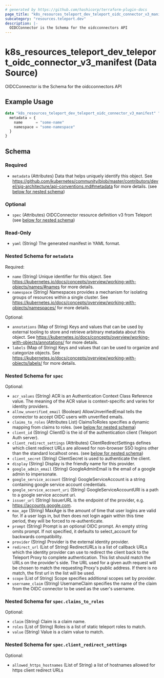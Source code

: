 ```yaml
---
# generated by https://github.com/hashicorp/terraform-plugin-docs
page_title: "k8s_resources_teleport_dev_teleport_oidc_connector_v3_manifest Data Source - terraform-provider-k8s"
subcategory: "resources.teleport.dev"
description: |-
  OIDCConnector is the Schema for the oidcconnectors API
---
```


# k8s_resources_teleport_dev_teleport_oidc_connector_v3_manifest (Data Source)

OIDCConnector is the Schema for the oidcconnectors API

## Example Usage

```terraform
data "k8s_resources_teleport_dev_teleport_oidc_connector_v3_manifest" "example" {
  metadata = {
    name      = "some-name"
    namespace = "some-namespace"
  }
}
```

<!-- schema generated by tfplugindocs -->
## Schema

### Required

- `metadata` (Attributes) Data that helps uniquely identify this object. See https://github.com/kubernetes/community/blob/master/contributors/devel/sig-architecture/api-conventions.md#metadata for more details. (see [below for nested schema](#nestedatt--metadata))

### Optional

- `spec` (Attributes) OIDCConnector resource definition v3 from Teleport (see [below for nested schema](#nestedatt--spec))

### Read-Only

- `yaml` (String) The generated manifest in YAML format.

<a id="nestedatt--metadata"></a>
### Nested Schema for `metadata`

Required:

- `name` (String) Unique identifier for this object. See https://kubernetes.io/docs/concepts/overview/working-with-objects/names/#names for more details.
- `namespace` (String) Namespaces provides a mechanism for isolating groups of resources within a single cluster. See https://kubernetes.io/docs/concepts/overview/working-with-objects/namespaces/ for more details.

Optional:

- `annotations` (Map of String) Keys and values that can be used by external tooling to store and retrieve arbitrary metadata about this object. See https://kubernetes.io/docs/concepts/overview/working-with-objects/annotations/ for more details.
- `labels` (Map of String) Keys and values that can be used to organize and categorize objects. See https://kubernetes.io/docs/concepts/overview/working-with-objects/labels/ for more details.


<a id="nestedatt--spec"></a>
### Nested Schema for `spec`

Optional:

- `acr_values` (String) ACR is an Authentication Context Class Reference value. The meaning of the ACR value is context-specific and varies for identity providers.
- `allow_unverified_email` (Boolean) AllowUnverifiedEmail tells the connector to accept OIDC users with unverified emails.
- `claims_to_roles` (Attributes List) ClaimsToRoles specifies a dynamic mapping from claims to roles. (see [below for nested schema](#nestedatt--spec--claims_to_roles))
- `client_id` (String) ClientID is the id of the authentication client (Teleport Auth server).
- `client_redirect_settings` (Attributes) ClientRedirectSettings defines which client redirect URLs are allowed for non-browser SSO logins other than the standard localhost ones. (see [below for nested schema](#nestedatt--spec--client_redirect_settings))
- `client_secret` (String) ClientSecret is used to authenticate the client.
- `display` (String) Display is the friendly name for this provider.
- `google_admin_email` (String) GoogleAdminEmail is the email of a google admin to impersonate.
- `google_service_account` (String) GoogleServiceAccount is a string containing google service account credentials.
- `google_service_account_uri` (String) GoogleServiceAccountURI is a path to a google service account uri.
- `issuer_url` (String) IssuerURL is the endpoint of the provider, e.g. https://accounts.google.com.
- `max_age` (String) MaxAge is the amount of time that user logins are valid for. If a user logs in, but then does not login again within this time period, they will be forced to re-authenticate.
- `prompt` (String) Prompt is an optional OIDC prompt. An empty string omits prompt. If not specified, it defaults to select_account for backwards compatibility.
- `provider` (String) Provider is the external identity provider.
- `redirect_url` (List of String) RedirectURLs is a list of callback URLs which the identity provider can use to redirect the client back to the Teleport Proxy to complete authentication. This list should match the URLs on the provider's side. The URL used for a given auth request will be chosen to match the requesting Proxy's public address. If there is no match, the first url in the list will be used.
- `scope` (List of String) Scope specifies additional scopes set by provider.
- `username_claim` (String) UsernameClaim specifies the name of the claim from the OIDC connector to be used as the user's username.

<a id="nestedatt--spec--claims_to_roles"></a>
### Nested Schema for `spec.claims_to_roles`

Optional:

- `claim` (String) Claim is a claim name.
- `roles` (List of String) Roles is a list of static teleport roles to match.
- `value` (String) Value is a claim value to match.


<a id="nestedatt--spec--client_redirect_settings"></a>
### Nested Schema for `spec.client_redirect_settings`

Optional:

- `allowed_https_hostnames` (List of String) a list of hostnames allowed for https client redirect URLs
